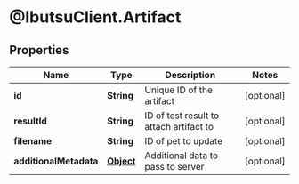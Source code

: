 # @IbutsuClient.Artifact

## Properties

Name | Type | Description | Notes
------------ | ------------- | ------------- | -------------
**id** | **String** | Unique ID of the artifact | [optional] 
**resultId** | **String** | ID of test result to attach artifact to | [optional] 
**filename** | **String** | ID of pet to update | [optional] 
**additionalMetadata** | [**Object**](.md) | Additional data to pass to server | [optional] 


